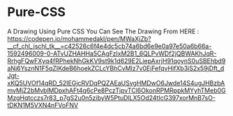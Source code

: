 # Pure-CSS
A Drawing Using Pure CSS
You Can See The Drawing From HERE : https://codepen.io/mohammedakl/pen/MWaXjZb?__cf_chl_jschl_tk__=c42526c6f4e4dc5cb74a6bd6e9e0a97e50a6b66a-1592496009-0-ATvUZHAHHa5CAgFzIxM2B1_6QLPvWDf2jQBWAKhJqR-RrhgFQwFXyq4fRPhekNhGkKV9st9k1d629E2LiepAxrjH91qoynS0uSBEhbd9aNj6YsznN1F5qZIKdeB6hoekZCLcYBhCvMlz7v0EjFefqvHifXb3iS2x59jDft_dJgt-xKQ5UVOf14qRD_52IEGjcRVDqPQZAEaUSvgHMDwO6Jwde14S4ugJHBzbAmvMjZ2bMvblMDpxhAFt4q6cPe8PczTjpvTCl6OkonRPMRppkMYyhTMeb0GMzgHqtcczs7r83_p7gS2u0n5zibyW5PtuDlLX5Od24tIcG397xorMnB7sO-tDKN1M5VXN4nFVoFNV
